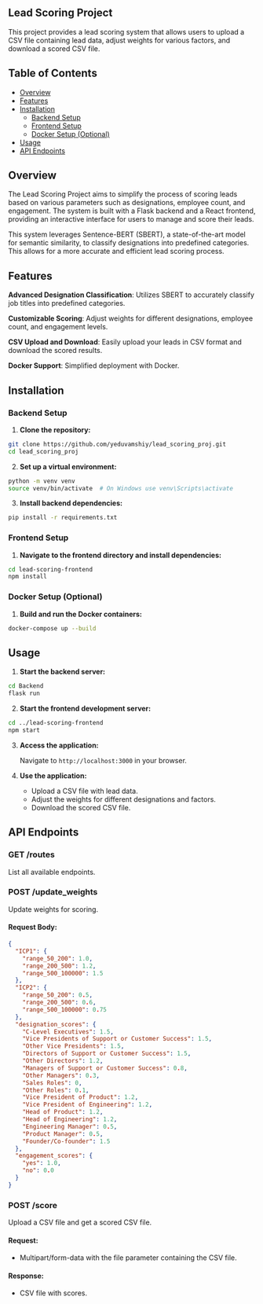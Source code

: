 ## Lead Scoring Project

This project provides a lead scoring system that allows users to upload a CSV file containing lead data, adjust weights for various factors, and download a scored CSV file.

## Table of Contents

- [Overview](#overview)
- [Features](#features)
- [Installation](#installation)
  - [Backend Setup](#backend-setup)
  - [Frontend Setup](#frontend-setup)
  - [Docker Setup (Optional)](#docker-setup-optional)
- [Usage](#usage)
- [API Endpoints](#api-endpoints)

## Overview

The Lead Scoring Project aims to simplify the process of scoring leads based on various parameters such as designations, employee count, and engagement. The system is built with a Flask backend and a React frontend, providing an interactive interface for users to manage and score their leads.

This system leverages Sentence-BERT (SBERT), a state-of-the-art model for semantic similarity, to classify designations into predefined categories. This allows for a more accurate and efficient lead scoring process.

## Features

**Advanced Designation Classification**: Utilizes SBERT to accurately classify job titles into predefined categories.

**Customizable Scoring**: Adjust weights for different designations, employee count, and engagement levels.

**CSV Upload and Download**: Easily upload your leads in CSV format and download the scored results.

**Docker Support**: Simplified deployment with Docker.

## Installation

### Backend Setup

1. **Clone the repository:**

```bash
git clone https://github.com/yeduvamshiy/lead_scoring_proj.git
cd lead_scoring_proj
```

2. **Set up a virtual environment:**

```bash
python -m venv venv
source venv/bin/activate  # On Windows use venv\Scripts\activate
```

3. **Install backend dependencies:**

```bash
pip install -r requirements.txt
```

### Frontend Setup

1. **Navigate to the frontend directory and install dependencies:**

```bash
cd lead-scoring-frontend
npm install
```

### Docker Setup (Optional)

1. **Build and run the Docker containers:**

```bash
docker-compose up --build
```

## Usage

1. **Start the backend server:**

```bash
cd Backend
flask run
```

2. **Start the frontend development server:**

```bash
cd ../lead-scoring-frontend
npm start
```

3. **Access the application:**

   Navigate to `http://localhost:3000` in your browser.

4. **Use the application:**

   - Upload a CSV file with lead data.
   - Adjust the weights for different designations and factors.
   - Download the scored CSV file.

## API Endpoints

### GET /routes

List all available endpoints.

### POST /update_weights

Update weights for scoring.

#### Request Body:

```json
{
  "ICP1": {
    "range_50_200": 1.0,
    "range_200_500": 1.2,
    "range_500_100000": 1.5
  },
  "ICP2": {
    "range_50_200": 0.5,
    "range_200_500": 0.6,
    "range_500_100000": 0.75
  },
  "designation_scores": {
    "C-Level Executives": 1.5,
    "Vice Presidents of Support or Customer Success": 1.5,
    "Other Vice Presidents": 1.5,
    "Directors of Support or Customer Success": 1.5,
    "Other Directors": 1.2,
    "Managers of Support or Customer Success": 0.8,
    "Other Managers": 0.3,
    "Sales Roles": 0,
    "Other Roles": 0.1,
    "Vice President of Product": 1.2,
    "Vice President of Engineering": 1.2,
    "Head of Product": 1.2,
    "Head of Engineering": 1.2,
    "Engineering Manager": 0.5,
    "Product Manager": 0.5,
    "Founder/Co-founder": 1.5
  },
  "engagement_scores": {
    "yes": 1.0,
    "no": 0.0
  }
}
```

### POST /score

Upload a CSV file and get a scored CSV file.

#### Request:

- Multipart/form-data with the file parameter containing the CSV file.

#### Response:

- CSV file with scores.
